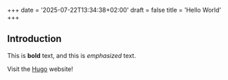 +++
date = '2025-07-22T13:34:38+02:00'
draft = false
title = 'Hello World'
+++

## Introduction

This is **bold** text, and this is _emphasized_ text.

Visit the [Hugo](https://gohugo.io) website!
